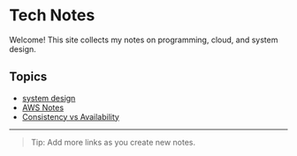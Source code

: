 # Tech Notes

Welcome! This site collects my notes on programming, cloud, and system design.

## Topics
- [system design](system-design/caching.md)
- [AWS Notes](cloud/aws-notes)
- [Consistency vs Availability](system-design/consistency-vs-availability)

---

> Tip: Add more links as you create new notes.

